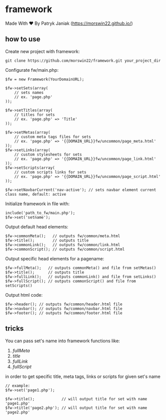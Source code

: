 # framework
Made With ♥ By Patryk Janiak (https://morswin22.github.io/)

## how to use
Create new project with framework:

    git clone https://github.com/morswin22/framework.git your_project_dir

Configurate fw/main.php:

    $fw = new Framework(YourDomainURL);

    $fw->setSets(array(
        // sets names
        // ex. 'page.php'
    ));

    $fw->setTitles(array(
        // titles for sets
        // ex. 'page.php' => 'Title'
    ));

    $fw->setMetas(array(
        // custom meta tags files for sets
        // ex. 'page.php' => '{{DOMAIN_URL}}fw/uncommon/page_meta.html'
    ));
    $fw->setLinks(array(
        // custom stylesheets for sets
        // ex. 'page.php' => '{{DOMAIN_URL}}fw/uncommon/page_link.html'
    ));
    $fw->setScripts(array(
        // custom scripts links for sets
        // ex. 'page.php' => '{{DOMAIN_URL}}fw/uncommon/page_script.html'
    ));
     
    $fw->setNavbarCurrent('nav-active'); // sets navbar element current class name, default: active

Initialize framework in file with:

    include('path_to_fw/main.php'); 
    $fw->set('setname');

Output default head elements: 
 
    $fw->commonMeta();   // outputs fw/common/meta.html
    $fw->title();        // outputs title
    $fw->commonLink();   // outputs fw/common/link.html
    $fw->commonScript(); // outputs fw/common/script.html

Output specific head elements for a pagename:
 
    $fw->fullMeta();   // outputs commonMeta() and file from setMetas()
    $fw->title();      // outputs title
    $fw->fullLink();   // outputs commonLink() and file from setLinks()
    $fw->fullScript(); // outputs commonScript() and file from setScripts()

Output html code:
 
    $fw->header(); // outputs fw/common/header.html file
    $fw->navbar(); // outputs fw/common/navbar.html file
    $fw->footer(); // outputs fw/common/footer.html file

## tricks
You can pass set's name into framework functions like: 

1. *fullMeta*
1. *title*
1. *fullLink*
1. *fullScript*

in order to get specific title, meta tags, links or scripts for given set's name

    // example:
    $fw->set('page1.php');

    $fw->title();            // will output title for set with name 'page1.php'
    $fw->title('page2.php'); // will output title for set with name 'page2.php' 
